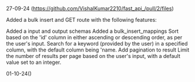 27-09-24 (https://github.com/VishalKumar2210/fast_api_/pull/2/files)

Added a bulk insert and GET route with the following features:

Added a input and output schemas
Added a bulk_insert_mappings
Sort based on the 'id' column in either ascending or descending order, as per the user's input.
Search for a keyword (provided by the user) in a specified column, with the default column being 'name.
Add pagination to result
Limit the number of results per page based on the user's input, with a default value set to an integer.

01-10-24()


